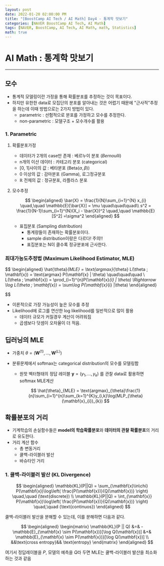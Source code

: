 ```yaml
---
layout: post
date: 2022-01-20 02:00:00 PM
title: "[BoostCamp AI Tech / AI Math] Day4 - 통계학 맛보기"
categories: [NAVER BoostCamp AI Tech, AI Math]
tags: [NAVER, BoostCamp, AI Tech, AI Math, math, Statistics]
math: true
---
```

# AI Math : 통계학 맛보기

---

## 모수

- 통계적 모델링이란 가정을 통해 확률분포를 추정하는 것이 목표이다.
- 하지만 유한한 data로 모집단의 분포를 알아내는 것은 어렵기 때문에 "근사적"추정을 하는데 이때 방법으로는 2가지 방법이 있다.
    - parametric : 선험적으로 분포를 가정하고 모수를 추정한다.
    - non-parametric : 모델구조 + 모수개수를 활용

### 1. Parametric

1. 확률분포가정
    - 데이터가 2개의 case만 존재 : 베르누이 분포 ($Bernoulli$)
    - n개의 이산 데이터 : 카테고리 분포 (categorical)
    - \[0, 1\]사이의 값 : 베타분포 ($\text{Beta}(\alpha, \beta)$)
    - 0 이상의 값 : 감마분포 ($\text{Gamma}$), 로그정규분포
    - $\mathbb{R}$ 전체의 값 : 정규분포, 라플라스 분포

2. 모수추정

    $$
    \begin{aligned}
    \bar{X} = \frac{1}{N}\sum_{i=1}^{N} x_{i} \quad,\quad \mathbb{E}[\bar{X}] = \mu \quad\quad\quad\\
    s^2 = \frac{1}{N-1}\sum_{i=1}^{N}(X_i - \bar{X})^2 \quad,\quad \mathbb{E}[S^2] =\sigma^2
    \end{aligned}
    $$  

    - 표집분포 (Sampling distribution)
        - 통계량들이 존재하는 확률분포이다.
        - sample distribution이랑은 다르다! 주의!!
        - 표집분포는 N이 클수록 정규분포에 근사한다.

### 최대가능도추정법 (Maximum Likelihood Estimator, MLE)

$$
\begin{aligned}
\hat{\theta}_{MLE} = \text{argmax}_{\theta} L(\theta ; \mathbf{x}) = \text{argmax} P(\mathbf{x} | \theta) \quad\quad\quad \\
L(\theta ; \mathbf{x}) = \prod_{i=1}^{n}P(\mathbf{x}_{i} | \theta) \Rightarrow \log L(\theta ; \mathbf{x}) = \sum\log P(\mathbf{x}_{i} |\theta)
\end{aligned}

$$

- 이론적으로 가장 가능성이 높은 모수를 추정
- Likelihood에 로그를 연산한 log likelihood를 일반적으로 많이 활용
    - 데이터 규모가 커질경우 계산이 어려워짐
    - 곱셈보다 덧셈이 오차율이 더 적음.

## 딥러닝의 MLE

- 가중치 $\theta = (\mathbf{W}^{(1)}, ..., \mathbf{W}^{(L)})$
- 분류문제에서 softmax는 categorical distribution의 모수를 모델링함
    - 원핫 벡터형태의 정답 레이블 $\mathbf{y} = (y_1, ..., y_k)$ 를 관찰 data로 활용하면 softmax MLE계산  

    $$
    \hat{\theta}_{MLE} = \text{argmax}_{\theta}\frac{1}{n}\sum_{i=1}^{n}\sum_{k=1}^{K}y_{i,k}\log(MLP_{\theta}(\mathbf{x}_{i})_{k})
    $$

## 확률분포의 거리
- 기계학습의 손실함수들은 **model의 학습확률분포**와 **데이터의 관찰 확률분포**의 거리로 유도한다.
- 거리 계산 함수
    - 총 변동거리
    - 쿨백-라이블러 발산
    - 바슈타인 거리

### 1. 쿨백-라이블러 발산 (KL Divergence)

$$
\begin{aligned}
\mathbb{KL}(P||Q) = \sum_{\mathbf{x}\in\chi} P(\mathbf{x})\log\left( \frac{P(\mathbf{x})}{Q(\mathbf{x})} \right) \quad,\quad (\text{discrete}) \\ 
\mathbb{KL}(P||Q) = \int_{\mathbf{x}} P(\mathbf{x})\log\left( \frac{P(\mathbf{x})}{Q(\mathbf{x})} \right) \quad,\quad (\text{continuos})
\end{aligned}
$$  

쿨백-라이블러 발산을 분해할 수 있는데, 이를 분해하면 다음과 같다.  

$$
\begin{aligned}
\begin{matrix}
\mathbb{KL}(P || Q) &=& -\mathbb{E}_{\mathbf{x} \sim P(\mathbf{x})}[\log Q(\mathbf{x})] &+& \mathbb{E}_{\mathbf{x} \sim P(\mathbf{x})}[\log Q(\mathbf{x})] \\
&&\text{cross entropy}&& \text{entropy}
\end{matrix}
\end{aligned}
$$

여기서 정답레이블을 $P$, 모델의 예측을 $Q$라 두면 MLE는 쿨백-라이블러 발산을 최소화하는 것과 같음